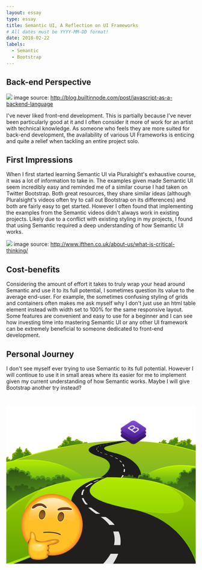 ```yaml
---
layout: essay
type: essay
title: Semantic UI, A Reflection on UI Frameworks
# All dates must be YYYY-MM-DD format!
date: 2018-02-22
labels:
  - Semantic
  - Bootstrap
---
```


## Back-end Perspective

<img src="http://s32.postimg.org/6vawu4hdh/Untitled_design_10.png" style="width: 400px;">
image source: <a href="http://blog.builtinnode.com/post/javascript-as-a-backend-language">http://blog.builtinnode.com/post/javascript-as-a-backend-language</a>

I've never liked front-end development. This is partially because I've never been particularly good at it and I often consider it more of work for an artist with technical knowledge. As someone who feels they are more suited for back-end development, the availability of various UI Frameworks is enticing and quite a relief when tackling an entire project solo.

## First Impressions

When I first started learning Semantic UI via Pluralsight's exhaustive course, it was a lot of information to take in. The examples given made Semantic UI seem incredibly easy and reminded me of a similar course I had taken on Twitter Bootstrap. Both great resources, they share similar ideas (although Pluralsight's videos often try to call out Bootstrap on its differences) and both are fairly easy to get started. However I often found that implementing the examples from the Semantic videos didn't always work in existing projects. Likely due to a conflict with existing styling in my projects, I found that using Semantic required a deep understanding of how Semantic UI works.

<img src="http://www.ifthen.co.uk/wp-content/uploads/3d-man-300x300.png">
image source: <a href="http://www.ifthen.co.uk/about-us/what-is-critical-thinking/">http://www.ifthen.co.uk/about-us/what-is-critical-thinking/</a>

## Cost-benefits

Considering the amount of effort it takes to truly wrap your head around Semantic and use it to its full potential, I sometimes question its value to the average end-user. For example, the sometimes confusing styling of grids and containers often makes me ask myself why I don't just use an html table element instead with width set to 100% for the same responsive layout. Some features are convenient and easy to use for a beginner and I can see how investing time into mastering Semantic UI or any other UI framework can be extremely beneficial to someone dedicated to front-end development.

## Personal Journey

I don't see myself ever trying to use Semantic to its full potential. However I will continue to use it in small areas where its easier for me to implement given my current understanding of how Semantic works. Maybe I will give Bootstrap another try instead?
#
<img src="../images/bootstrapdowntheroad.png">
